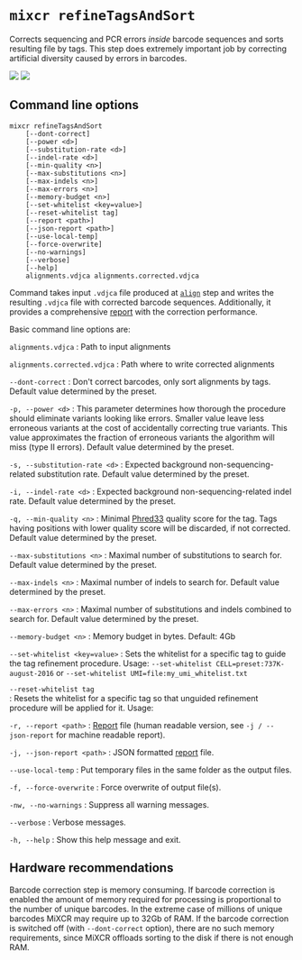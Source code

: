 # `mixcr refineTagsAndSort`

Corrects sequencing and PCR errors _inside_ barcode sequences and sorts resulting file by tags. This step does extremely important job by correcting artificial diversity caused by errors in barcodes.

![](pics/refineAndSortTags-light.svg#only-light)
![](pics/refineAndSortTags-dark.svg#only-dark)

## Command line options

```
mixcr refineTagsAndSort 
    [--dont-correct] 
    [--power <d>] 
    [--substitution-rate <d>] 
    [--indel-rate <d>] 
    [--min-quality <n>] 
    [--max-substitutions <n>] 
    [--max-indels <n>] 
    [--max-errors <n>] 
    [--memory-budget <n>]
    [--set-whitelist <key=value>] 
    [--reset-whitelist tag]
    [--report <path>] 
    [--json-report <path>] 
    [--use-local-temp] 
    [--force-overwrite] 
    [--no-warnings] 
    [--verbose] 
    [--help]
    alignments.vdjca alignments.corrected.vdjca
```
Command takes input `.vdjca` file produced at [`align`](./mixcr-align.md) step and writes the resulting `.vdjca` file with corrected barcode sequences. Additionally, it provides a comprehensive [report](./report-refineTagsAndSort.md) with the correction performance.   

Basic command line options are:

`alignments.vdjca`
: Path to input alignments

`alignments.corrected.vdjca`
: Path where to write corrected alignments

`--dont-correct`
: Don't correct barcodes, only sort alignments by tags. Default value determined by the preset.

`-p, --power <d>`
: This parameter determines how thorough the procedure should eliminate variants looking like errors. Smaller value leave less erroneous variants at the cost of accidentally correcting true variants. This value approximates the fraction of erroneous variants the algorithm will miss (type II errors). Default value determined by the preset.

`-s, --substitution-rate <d>`
: Expected background non-sequencing-related substitution rate. Default value determined by the preset.

`-i, --indel-rate <d>`
: Expected background non-sequencing-related indel rate. Default value determined by the preset.

`-q, --min-quality <n>`
: Minimal [Phred33](https://en.wikipedia.org/wiki/Phred_quality_score) quality score for the tag. Tags having positions with lower quality score will be discarded, if not corrected. Default value determined by the preset.

`--max-substitutions <n>`
: Maximal number of substitutions to search for. Default value determined by the preset.

`--max-indels <n>`
: Maximal number of indels to search for. Default value determined by the preset.

`--max-errors <n>`
: Maximal number of substitutions and indels combined to search for. Default value determined by the preset.

`--memory-budget <n>`
: Memory budget in bytes. Default: 4Gb

`--set-whitelist <key=value>`
: Sets the whitelist for a specific tag to guide the tag refinement procedure. Usage:
    ```
    --set-whitelist CELL=preset:737K-august-2016
    ```
    or
    ```
    --set-whitelist UMI=file:my_umi_whitelist.txt
    ```

`--reset-whitelist tag`  
: Resets the whitelist for a specific tag so that unguided refinement procedure will be applied for it. Usage:

`-r, --report <path>`
: [Report](./report-refineTagsAndSort.md) file (human readable version, see `-j / --json-report` for machine readable report).

`-j, --json-report <path>`
: JSON formatted [report](./report-refineTagsAndSort.md) file.

`--use-local-temp`
: Put temporary files in the same folder as the output files.

`-f, --force-overwrite`
: Force overwrite of output file(s).

`-nw, --no-warnings`
: Suppress all warning messages.

`--verbose`
: Verbose messages.

`-h, --help`
: Show this help message and exit.

## Hardware recommendations

Barcode correction step is memory consuming. If barcode correction is enabled the amount of memory required for processing is proportional to the number of unique barcodes. In the extreme case of millions of unique barcodes MiXCR may require up to 32Gb of RAM. If the barcode correction is switched off (with `--dont-correct` option), there are no such memory requirements, since MiXCR offloads sorting to the disk if there is not enough RAM.
